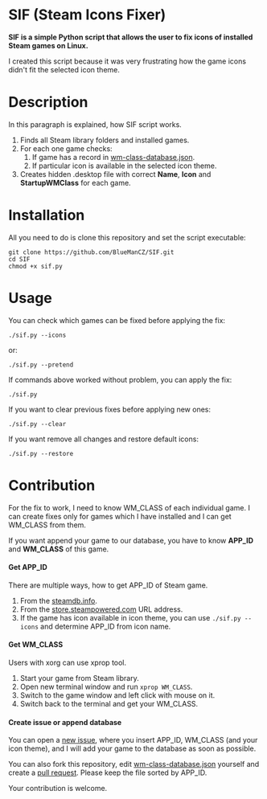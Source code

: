 # SIF (Steam Icons Fixer)

**SIF is a simple Python script that allows the user to fix icons 
of installed Steam games on Linux.**

I created this script because it was very frustrating how the game
icons didn't fit the selected icon theme.

# Description

In this paragraph is explained, how SIF script works.

1. Finds all Steam library folders and installed games.
2. For each one game checks:
    1. If game has a record in [wm-class-database.json](https://github.com/BlueManCZ/SIF/blob/master/wm-class-database.json).
    2. If particular icon is available in the selected icon theme.
3. Creates hidden .desktop file with correct **Name**, **Icon** and **StartupWMClass** for each game.

# Installation

All you need to do is clone this repository and set the script executable:
```
git clone https://github.com/BlueManCZ/SIF.git
cd SIF
chmod +x sif.py
```

# Usage

You can check which games can be fixed before applying the fix:
```
./sif.py --icons
```
or:
```
./sif.py --pretend
```
If commands above worked without problem, you can apply the fix:
```
./sif.py 
```
If you want to clear previous fixes before applying new ones:
```
./sif.py --clear
```
If you want remove all changes and restore default icons:
```
./sif.py --restore
```

# Contribution

For the fix to work, I need to know WM_CLASS of each individual game.
I can create fixes only for games which I have installed and I can get
WM_CLASS from them.

If you want append your game to our database, you have to know **APP_ID**
and **WM_CLASS** of this game.

#### Get APP_ID

There are multiple ways, how to get APP_ID of Steam game.

1. From the [steamdb.info](https://steamdb.info/).
2. From the [store.steampowered.com](https://store.steampowered.com/) URL address.
3. If the game has icon available in icon theme, you can use `./sif.py --icons` and determine APP_ID from icon name.

#### Get WM_CLASS

Users with xorg can use xprop tool.

1. Start your game from Steam library.
2. Open new terminal window and run `xprop WM_CLASS`.
3. Switch to the game window and left click with mouse on it.
4. Switch back to the terminal and get your WM_CLASS.

#### Create issue or append database 

You can open a [new issue](https://github.com/BlueManCZ/SIF/issues), where you insert APP_ID, WM_CLASS (and your icon theme),
and I will add your game to the database as soon as possible.

You can also fork this repository, edit  [wm-class-database.json](https://github.com/BlueManCZ/SIF/blob/master/wm-class-database.json)
yourself and create a [pull request](https://github.com/BlueManCZ/SIF/pulls). Please keep the file sorted by APP_ID.

Your contribution is welcome.

